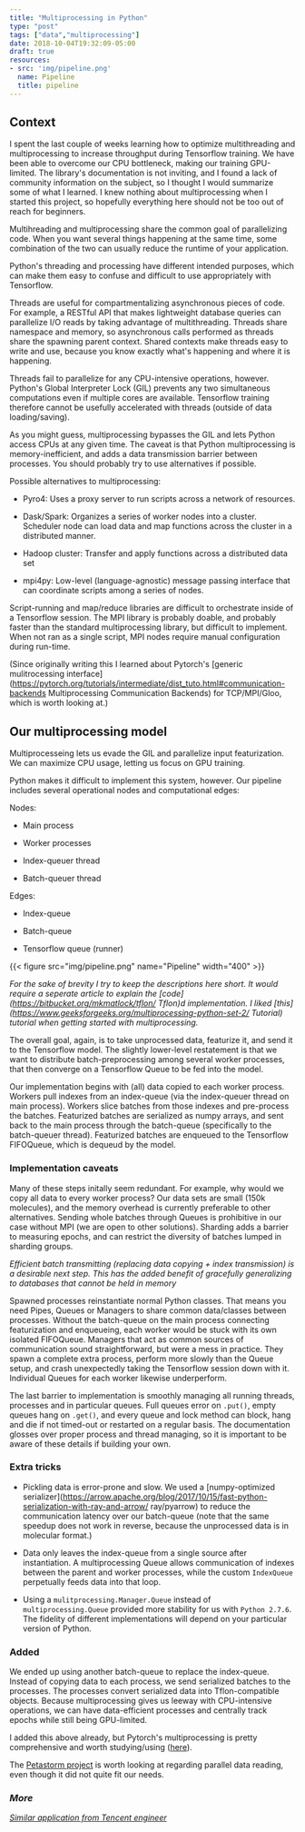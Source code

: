 ```yaml
---
title: "Multiprocessing in Python"
type: "post"
tags: ["data","multiprocessing"]
date: 2018-10-04T19:32:09-05:00
draft: true
resources:
- src: 'img/pipeline.png'
  name: Pipeline
  title: pipeline
---
```


## Context

I spent the last couple of weeks learning how to optimize multithreading and multiprocessing to increase throughput during Tensorflow training. We have been able to overcome our CPU bottleneck, making our training GPU-limited. The library's documentation is not inviting, and I found a lack of community information on the subject, so I thought I would summarize some of what I learned. I knew nothing about multiprocessing when I started this project, so hopefully everything here should not be too out of reach for beginners.

Multihreading and multiprocessing share the common goal of parallelizing code. When you want several things happening at the same time, some combination of the two can usually reduce the runtime of your application.

Python's threading and processing have different intended purposes, which can make them easy to confuse and difficult to use appropriately with Tensorflow.

 Threads are useful for compartmentalizing asynchronous pieces of code. For example, a RESTful API that makes lightweight database queries can parallelize I/O reads by taking advantage of multithreading. Threads share namespace and memory, so asynchronous calls performed as threads share the spawning parent context. Shared contexts make threads easy to write and use, because you know exactly what's happening and where it is happening.
 
 Threads fail to parallelize for any CPU-intensive operations, however. Python's Global Interpreter Lock (GIL) prevents any two simultaneous computations even if multiple cores are available. Tensorflow training therefore cannot be usefully accelerated with threads (outside of data loading/saving).

 As you might guess, multiprocessing bypasses the GIL and lets Python access CPUs at any given time. The caveat is that Python multiprocessing is memory-inefficient, and adds a data transmission barrier between processes. You should probably try to use alternatives if possible.

Possible alternatives to multiprocessing:

 + Pyro4: Uses a proxy server to run scripts across a network of resources.

 + Dask/Spark: Organizes a series of worker nodes into a cluster. Scheduler node can load data and map functions across the cluster in a distributed manner.

 + Hadoop cluster: Transfer and apply functions across a distributed data set

 + mpi4py: Low-level (language-agnostic) message passing interface that can coordinate scripts among a series of nodes.

Script-running and map/reduce libraries are difficult to orchestrate inside of a Tensorflow session. The MPI library is probably doable, and probably faster than the standard multiprocessing library, but difficult to implement. When not ran as a single script, MPI nodes require manual configuration during run-time. 

(Since originally writing this I learned about Pytorch's [generic mulitrocessing interface](https://pytorch.org/tutorials/intermediate/dist_tuto.html#communication-backends Multiprocessing Communication Backends) for TCP/MPI/Gloo, which is worth looking at.)

## Our multiprocessing model

Multiprocesseing lets us evade the GIL and parallelize input featurization. We can maximize CPU usage, letting us focus on GPU training.

Python makes it difficult to implement this system, however. Our pipeline includes several operational nodes and computational edges:

Nodes:

+ Main process

+ Worker processes

+ Index-queuer thread

+ Batch-queuer thread

Edges:

+ Index-queue

+ Batch-queue

+ Tensorflow queue (runner)


<div class="center">
  {{< figure src="img/pipeline.png" name="Pipeline" width="400" >}}
</div>

*For the sake of brevity I try to keep the descriptions here short. It would require a seperate article to explain the [code](https://bitbucket.org/mkmatlock/tflon/ Tflon)d implementation. I liked [this](https://www.geeksforgeeks.org/multiprocessing-python-set-2/ Tutorial) tutorial when getting started with multiprocessing.*

The overall goal, again, is to take unprocessed data, featurize it, and send it to the Tensorflow model. The slightly lower-level restatement is that we want to distribute batch-preprocessing among several worker processes, that then converge on a Tensorflow Queue to be fed into the model.

Our implementation begins with (all) data copied to each worker process. Workers pull indexes from an index-queue (via the index-queuer thread on main process). Workers slice batches from those indexes and pre-process the batches. Featurized batches are serialized as numpy arrays, and sent back to the main process through the batch-queue (specifically to the batch-queuer thread). Featurized batches are enqueued to the Tensorflow FIFOQueue, which is dequeud by the model.

### Implementation caveats
Many of these steps initally seem redundant. For example, why would we copy all data to every worker process? Our data sets are small (150k molecules), and the memory overhead is currently preferable to other alternatives. Sending whole batches through Queues is prohibitive in our case without MPI (we are open to other solutions). Sharding adds a barrier to measuring epochs, and can restrict the diversity of batches lumped in sharding groups.

*Efficient batch transmitting (replacing data copying + index transmission) is a desirable next step. This has the added benefit of gracefully generalizing to databases that cannot be held in memory*

Spawned processes reinstantiate normal Python classes. That means you need Pipes, Queues or Managers to share common data/classes between processes. Without the batch-queue on the main process connecting featurization and enqueueing, each worker would be stuck with its own isolated FIFOQueue. Managers that act as common sources of communication sound straightforward, but were a mess in practice. They spawn a complete extra process, perform more slowly than the Queue setup, and crash unexpectedly taking the Tensorflow session down with it. Individual Queues for each worker likewise underperform.

The last barrier to implementation is smoothly managing all running threads, processes and in particular queues. Full queues error on `.put()`, empty queues hang on `.get()`, and every queue and lock method can block, hang and die if not timed-out or restarted on a regular basis. The documentation glosses over proper process and thread managing, so it is important to be aware of these details if building your own.

### Extra tricks

+ Pickling data is error-prone and slow. We used a [numpy-optimized serializer](https://arrow.apache.org/blog/2017/10/15/fast-python-serialization-with-ray-and-arrow/ ray/pyarrow) to reduce the communication latency over our batch-queue (note that the same speedup does not work in reverse, because the unprocessed data is in molecular format.)

+ Data only leaves the index-queue from a single source after instantiation. A multiprocessing Queue allows communication of indexes between the parent and worker processes, while the custom `IndexQueue` perpetually feeds data into that loop.

+ Using a `mulitprocessing.Manager.Queue` instead of `multiprocessing.Queue` provided more stability for us with `Python 2.7.6`. The fidelity of different implementations will depend on your particular version of Python.

### Added

We ended up using another batch-queue to replace the index-queue. Instead of copying data to each process, we send serialized batches to the processes. The processes convert serialized data into Tflon-compatible objects. Because multiprocessing gives us leeway with CPU-intensive operations, we can have data-efficient processes and centrally track epochs while still being GPU-limited.

I added this above already, but Pytorch's multiprocessing is pretty comprehensive and worth studying/using ([here](https://pytorch.org/tutorials/intermediate/dist_tuto.html#communication-backends)).

The [Petastorm project](https://github.com/uber/petastorm) is worth looking at regarding parallel data reading, even though it did not quite fit our needs.

### *More*

*[Similar application from Tencent engineer](https://wltrimbl.github.io/2014-06-10-spelman/intermediate/python/04-multiprocessing.html)*
